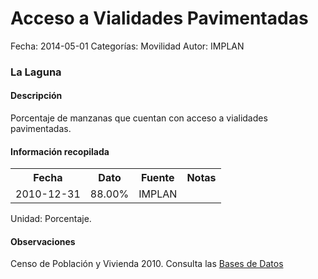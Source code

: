 Acceso a Vialidades Pavimentadas
=====

Fecha: 2014-05-01
Categorías: Movilidad
Autor: IMPLAN

### La Laguna

#### Descripción

Porcentaje de manzanas que cuentan con acceso a vialidades pavimentadas.

#### Información recopilada

<table class="table table-hover table-bordered">
  <tr><th>Fecha</th><th>Dato</th><th>Fuente</th><th>Notas</th></tr>
  <tr><td>2010-12-31</td><td>88.00%</td><td>IMPLAN</td><td></td></tr>
</table>

Unidad: Porcentaje.

#### Observaciones

Censo de Población y Vivienda 2010. Consulta las [Bases de Datos](http://www.inegi.org.mx/est/contenidos/proyectos/ccpv/cpv2010/tabulados_urbano.aspx)
